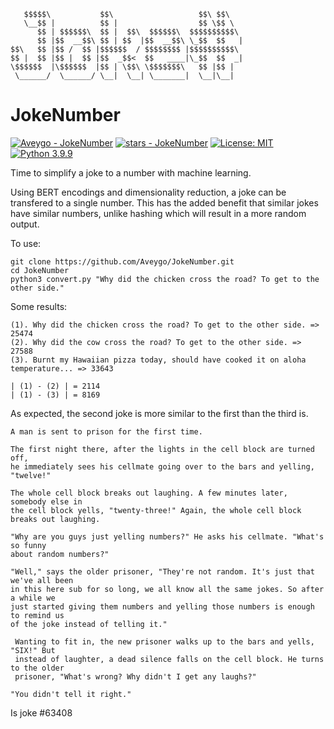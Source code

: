 ```
   $$$$$\           $$\                   $$\ $$\   
   \__$$ |          $$ |                  $$ \$$ \  
      $$ | $$$$$$\  $$ |  $$\  $$$$$$\  $$$$$$$$$$\ 
      $$ |$$  __$$\ $$ | $$  |$$  __$$\ \_$$  $$   |
$$\   $$ |$$ /  $$ |$$$$$$  / $$$$$$$$ |$$$$$$$$$$\ 
$$ |  $$ |$$ |  $$ |$$  _$$<  $$   ____|\_$$  $$  _|
\$$$$$$  |\$$$$$$  |$$ | \$$\ \$$$$$$$\   $$ |$$ |  
 \______/  \______/ \__|  \__| \_______|  \__|\__|  
```
# JokeNumber
 [![Aveygo - JokeNumber](https://img.shields.io/static/v1?label=Aveygo&message=JokeNumber&color=black&logo=github)](https://github.com/Aveygo/JokeNumber "Go to GitHub repo")
[![stars - JokeNumber](https://img.shields.io/github/stars/Aveygo/JokeNumber?style=social)](https://github.com/Aveygo/JokeNumber)   [![License: MIT](https://img.shields.io/badge/License-MIT-black.svg)](https://opensource.org/licenses/MIT) [![Python 3.9.9](https://img.shields.io/badge/python-3.9.9-black.svg)](https://www.python.org/downloads/release/python-399/)

Time to simplify a joke to a number with machine learning.

Using BERT encodings and dimensionality reduction, a joke can be transfered to a single number.
This has the added benefit that similar jokes have similar numbers, unlike hashing which will result
in a more random output.

To use:

```
git clone https://github.com/Aveygo/JokeNumber.git
cd JokeNumber
python3 convert.py "Why did the chicken cross the road? To get to the other side."
```

Some results:

```
(1). Why did the chicken cross the road? To get to the other side. => 25474
(2). Why did the cow cross the road? To get to the other side. => 27588
(3). Burnt my Hawaiian pizza today, should have cooked it on aloha temperature... => 33643

| (1) - (2) | = 2114
| (1) - (3) | = 8169

```

As expected, the second joke is more similar to the first than the third is.

```
A man is sent to prison for the first time.

The first night there, after the lights in the cell block are turned off, 
he immediately sees his cellmate going over to the bars and yelling, "twelve!"

The whole cell block breaks out laughing. A few minutes later, somebody else in 
the cell block yells, "twenty-three!" Again, the whole cell block breaks out laughing.

"Why are you guys just yelling numbers?" He asks his cellmate. "What's so funny 
about random numbers?"

"Well," says the older prisoner, "They're not random. It's just that we've all been 
in this here sub for so long, we all know all the same jokes. So after a while we 
just started giving them numbers and yelling those numbers is enough to remind us 
of the joke instead of telling it."

 Wanting to fit in, the new prisoner walks up to the bars and yells, "SIX!" But 
 instead of laughter, a dead silence falls on the cell block. He turns to the older 
 prisoner, "What's wrong? Why didn't I get any laughs?"

"You didn't tell it right."
```
Is joke #63408
